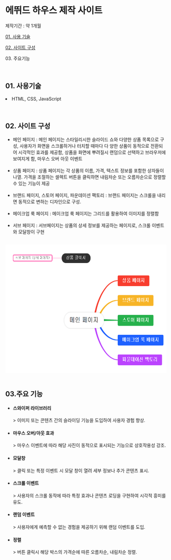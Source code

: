 <h1>에뛰드 하우스 제작 사이트</h1>
<p>제작기간 : 약 1개월</p>
<p>
  <a href="#01">01. 사용 기술</a>
</p>
<p>
   <a href="#02">02. 사이트 구성</a>
</p>
<p>
  03. 주요기능
</p>
<br />
<div>
  <h2 id="01">01. 사용기술</h2>
  <li>HTML, CSS, JavaScript</p> 
</div>
<br />
<div >
  <h2 id="02">02. 사이트 구성</h2>
  <ul>
    <li>
      메인 페이지 : 메인 페이지는 스타일리시한 슬라이드 쇼와 다양한 상품 목록으로 구성, 사용자가 화면을 스크롤하거나 터치할 때마다 다
      양한 상품이 동적으로 전환되어 시각적인 효과를 제공함, 상품을 화면에 뿌려질시 랜덤으로 선택하고 브라우저에 보여지게 함, 마우스
      오버 아웃 이벤트
    </li>
    <br/>
    <li>
      상품 페이지 : 상품 페이지는 각 상품의 이름, 가격, 텍스트 정보를 포함한 상자들이 나열. 가격을 조절하는 셀렉트 버튼을 클릭하면 내림차순 또는 오름차순으로 정렬할 수 있는 기능이 제공
    </li>
    <br/>
    <li>
      브랜드 페이지, 스토어 페이지, 파운데이션 팩토리 : 브랜드 페이지는 스크롤을 내리면 동적으로 변하는 디자인으로 구성.
    </li>
    <br/>
    <li>
      메이크업 룩 페이지 : 메이크업 룩 페이지는 그리드를 활용하여 이미지를 정렬함
    </li>
    <br/>
    <li>
      서브 페이지 : 서브페이지는 상품의 상세 정보를 제공하는 페이지로, 스크롤 이벤트와 모달창이 구현
    </li>
  </ul>
  <br />
  <img style="width : 650px; height : 400px" src ="https://raw.githubusercontent.com/ogreencakeo/Etude-Project/main/etude/page.png" />
  <br />
</div>
<br />
<div>
  <h2>03.주요 기능</h2>
  <ul>
    <li>
      <h4>스와이퍼 라이브러리</h4>
      > 이미지 또는 콘텐츠 간의 슬라이딩 기능을 도입하여 사용자 경험 향상.
    </li>
    <li>
      <h4>마우스 오버/아웃 효과</h4>
      > 마우스 이벤트에 따라 해당 사진이 동적으로 표시되는 기능으로 상호작용성 강조.
    </li>
    <li>
      <h4>모달창</h4>
      > 클릭 또는 특정 이벤트 시 모달 창이 열려 세부 정보나 추가 콘텐츠 표시.
    </li>
    <li>
      <h4>스크롤 이벤트</h4>
      > 사용자의 스크롤 동작에 따라 특정 효과나 콘텐츠 로딩을 구현하여 시각적 흥미를 유도.
    </li>
    <li>
      <h4>랜덤 이벤트</h4>
      > 사용자에게 예측할 수 없는 경험을 제공하기 위해 랜덤 이벤트를 도입.
    </li>
    <li>
      <h4>정렬</h4>
      >  버튼 클릭시 해당 박스의 가격순에 따른 오름차순, 내림차순 정렬.
    </li>
  </ul>
  
</div>
